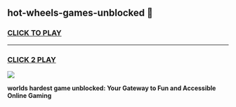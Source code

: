 
## hot-wheels-games-unblocked 👋
<h3>
<a href="https://premium.freeplayer.one?title=hot-wheels-games-unblocked&ref=14F">CLICK TO PLAY</a></h3>
<hr>

<h3>
<a href="https://premium.freeplayer.one?title=hot-wheels-games-unblocked&ref=14F">CLICK 2 PLAY</a>
  
</h3>

<a href="https://premium.freeplayer.one?title=hot-wheels-games-unblocked&ref=12F/"><img src="https://clearcache.store/games.png"></a>


**worlds hardest game unblocked: Your Gateway to Fun and Accessible Online Gaming**
